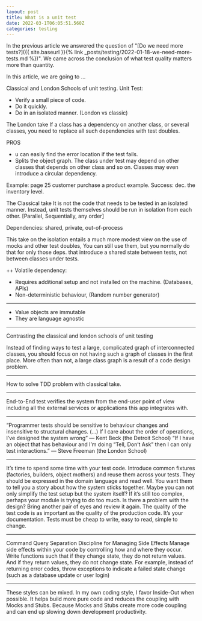 ```yaml
---
layout: post
title: What is a unit test
date: 2022-03-1T06:05:51.560Z
categories: testing
---
```


In the previous article we answered the question of "[Do we need more tests?]({{ site.baseurl }}{% link _posts/testing/2022-01-18-we-need-more-tests.md %})". We came across the conclusion of what test quality matters more than quantity. 

In this article, we are going to ...



Classical and London Schools of unit testing.
Unit Test:
- Verify a small piece of code. 
- Do it quickly.
- Do in an isolated manner. (London vs classic)

The London take
If a class has a dependency on another class, or several classes, you need to replace all such dependencies with test doubles. 

PROS
- u can easily find the error location if the test fails.
- Splits the object graph. The class under test may depend on other classes that depends on other class and so on. Classes may even introduce a circular dependency.

Example: page 25
customer purchase a product example.
Success: dec. the inventory level.

The Classical take
It is not the code that needs to be tested in an isolated manner. Instead, unit tests themselves should be run in isolation from each other. [Parallel, Sequentially, any order]

Dependencies: shared, private, out-of-process

This take on the isolation entails a much more modest view on the use of mocks and other test doubles, You can still use them, but you normally do that for only those deps. that introduce a shared state between tests, not between classes under tests.

++ Volatile dependency:
- Requires additional setup and not installed on the machine. (Databases, APIs)
- Non-deterministic behaviour, (Random number generator)

--- 
- Value objects are immutable
- They are language agnostic

--- 

Contrasting the classical and london schools of unit testing

Instead of finding ways to test a large, complicated graph of interconnected classes, you should
focus on not having such a graph of classes in the first place. More often than not, a large class
graph is a result of a code design problem. 

---
How to solve TDD problem with classical take.

---
End-to-End test
verifies the system from the end-user point of view including all the external services or applications
this app integrates with.

---
“Programmer tests should be sensitive to behaviour changes and insensitive to structural changes. (…) If I care about the order of operations, I’ve designed the system wrong” — Kent Beck (the Detroit School)
“If I have an object that has behaviour and I’m doing “Tell, Don’t Ask” then I can only test interactions.” — Steve Freeman (the London School)

---
It’s time to spend some time with your test code. Introduce common fixtures (factories, builders, object mothers) and reuse them across your tests. They should be expressed in the domain language and read well. You want them to tell you a story about how the system sticks together. Maybe you can not only simplify the test setup but the system itself?
If it’s still too complex, perhaps your module is trying to do too much. Is there a problem with the design? Bring another pair of eyes and review it again.
The quality of the test code is as important as the quality of the production code. It’s your documentation. Tests must be cheap to write, easy to read, simple to change.

---

Command Query Separation
Discipline for Managing Side Effects
Manage side effects within your code by controlling how and where they occur.  Write functions such that if they change state, they do not return values.  And if they return values, they do not change state.  For example, instead of returning error codes, throw exceptions to indicate a failed state change (such as a database update or user login)

---
These styles can be mixed. In my own coding style, I favor Inside-Out when possible. It helps build more pure code and reduces the coupling with Mocks and Stubs. Because Mocks and Stubs create more code coupling and can end up slowing down development productivity.


